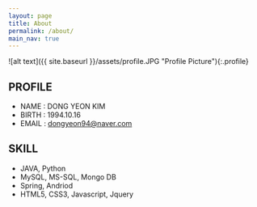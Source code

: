 ```yaml
---
layout: page
title: About
permalink: /about/
main_nav: true
---
```


![alt text]({{ site.baseurl }}/assets/profile.JPG "Profile Picture"){:.profile}


## PROFILE
  - NAME  : DONG YEON KIM
  - BIRTH : 1994.10.16
  - EMAIL : dongyeon94@naver.com

## SKILL
  - JAVA, Python
  - MySQL, MS-SQL, Mongo DB
  - Spring, Andriod
  - HTML5, CSS3, Javascript, Jquery

